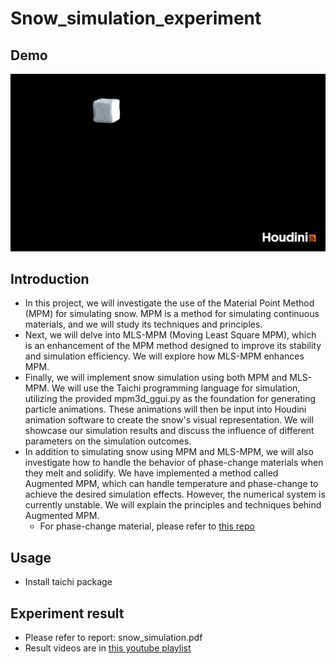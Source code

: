 # Snow_simulation_experiment
## Demo
  ![image](https://github.com/shigon255/Snow_simulation_experiment/blob/main/snow_simulation_reference.gif?raw=true)
## Introduction
  + In this project, we will investigate the use of the Material Point Method (MPM) for simulating snow. MPM is a method for simulating continuous materials, and we will study its techniques and principles.
  + Next, we will delve into MLS-MPM (Moving Least Square MPM), which is an enhancement of the MPM method designed to improve its stability and simulation efficiency. We will explore how MLS-MPM enhances MPM.
  + Finally, we will implement snow simulation using both MPM and MLS-MPM. We will use the Taichi programming language for simulation, utilizing the provided mpm3d_ggui.py as the foundation for generating particle animations. These animations will then be input into Houdini animation software to create the snow's visual representation. We will showcase our simulation results and discuss the influence of different parameters on the simulation outcomes.
  + In addition to simulating snow using MPM and MLS-MPM, we will also investigate how to handle the behavior of phase-change materials when they melt and solidify. We have implemented a method called Augmented MPM, which can handle temperature and phase-change to achieve the desired simulation effects. However, the numerical system is currently unstable. We will explain the principles and techniques behind Augmented MPM.
    + For phase-change material, please refer to [this repo](https://github.com/shigon255/Phase_change_material)
## Usage
  + Install taichi package
## Experiment result
  + Please refer to report: snow_simulation.pdf
  + Result videos are in [this youtube playlist](https://www.youtube.com/watch?v=Cxg7x7qMWxk&list=PLTNy_HFJIhinfaYEZrb2ORpM6dxey9AOk)
